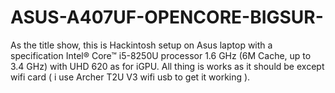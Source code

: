 # ASUS-A407UF-OPENCORE-BIGSUR-
As the title show, this is Hackintosh setup on Asus laptop with a specification Intel® Core™ i5-8250U processor 1.6 GHz (6M Cache, up to 3.4 GHz) with UHD 620 as for iGPU. All thing is works as it should be except wifi card ( i use Archer T2U V3 wifi usb to get it working ).
